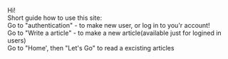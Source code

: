 Hi!<br>
Short guide how to use this site:<br>
Go to "authentication" - to make new user, or log in to you'r account!<br>
Go to "Write a article" - to make a new article(available just for logined in users)<br>
Go to "Home', then "Let's Go" to read a excisting articles
